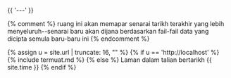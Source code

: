 {{ '---' }}

{% comment %}
ruang ini akan memapar senarai tarikh terakhir yang lebih
menyeluruh--senarai baru akan dijana berdasarkan fail-fail
data yang dicipta semula baru-baru ini
{% endcomment %}

{% assign u = site.url | truncate: 16, "" %}
{% if u == 'http://localhost' %}
{% include termuat.md %}
{% else %}
Laman dalam talian bertarikh {{ site.time }}
{% endif %}
